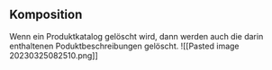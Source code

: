 ## Komposition
Wenn ein Produktkatalog gelöscht wird, dann werden auch die darin enthaltenen Poduktbeschreibungen gelöscht.
![[Pasted image 20230325082510.png]]

